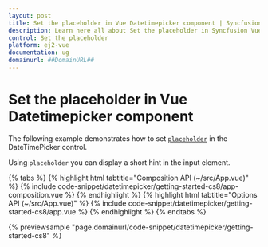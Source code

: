 ```yaml
---
layout: post
title: Set the placeholder in Vue Datetimepicker component | Syncfusion
description: Learn here all about Set the placeholder in Syncfusion Vue Datetimepicker component of Syncfusion Essential JS 2 and more.
control: Set the placeholder 
platform: ej2-vue
documentation: ug
domainurl: ##DomainURL##
---
```


# Set the placeholder in Vue Datetimepicker component

The following example demonstrates how to set [`placeholder`](https://ej2.syncfusion.com/vue/documentation/api/datetimepicker#placeholder) in the DateTimePicker control.

Using `placeholder` you can display a short hint in the input element.

{% tabs %}
{% highlight html tabtitle="Composition API (~/src/App.vue)" %}
{% include code-snippet/datetimepicker/getting-started-cs8/app-composition.vue %}
{% endhighlight %}
{% highlight html tabtitle="Options API (~/src/App.vue)" %}
{% include code-snippet/datetimepicker/getting-started-cs8/app.vue %}
{% endhighlight %}
{% endtabs %}
        
{% previewsample "page.domainurl/code-snippet/datetimepicker/getting-started-cs8" %}